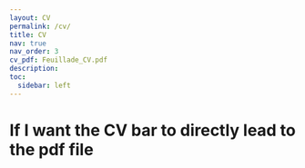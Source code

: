 ```yaml
---
layout: CV
permalink: /cv/
title: CV
nav: true
nav_order: 3
cv_pdf: Feuillade_CV.pdf
description: 
toc:
  sidebar: left
---
```


# If I want the CV bar to directly lead to the pdf file
<!-- <div style="width: 100%; height:800">
  <iframe src="../assets/pdf/Feuillade_CV.pdf" width="100%" height="800">
  Please click on the icon on the top right to download my CV if it does not show up in your browser. 
  </iframe>
</div>
 -->
